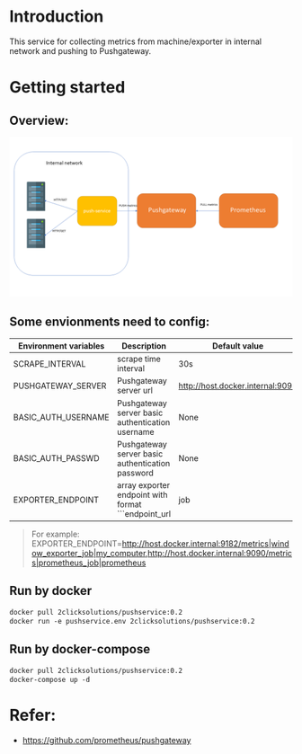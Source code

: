 # Introduction
This service for collecting metrics from machine/exporter in internal network and pushing to Pushgateway.
# Getting started
## Overview:
![GitHub Logo](/push-service.png)

## Some envionments need to config:
| Environment variables | Description | Default value|
| ------ | ------ |-----|
|SCRAPE_INTERVAL|scrape time interval|  30s |
|PUSHGATEWAY_SERVER|Pushgateway server url|http://host.docker.internal:9091|
|BASIC_AUTH_USERNAME|Pushgateway server basic authentication username|None|
|BASIC_AUTH_PASSWD|Pushgateway server basic authentication password|None|
|EXPORTER_ENDPOINT|array exporter endpoint with format ```endpoint_url|job|instance``` separate by comma ',' |http://host.docker.internal:9182/metrics|job1|instance1|

> For example:\
> EXPORTER_ENDPOINT=http://host.docker.internal:9182/metrics|window_exporter_job|my_computer,http://host.docker.internal:9090/metrics|prometheus_job|prometheus
## Run by docker
```
docker pull 2clicksolutions/pushservice:0.2
docker run -e pushservice.env 2clicksolutions/pushservice:0.2
```
## Run by docker-compose
```
docker pull 2clicksolutions/pushservice:0.2
docker-compose up -d

```
# Refer:
- https://github.com/prometheus/pushgateway
